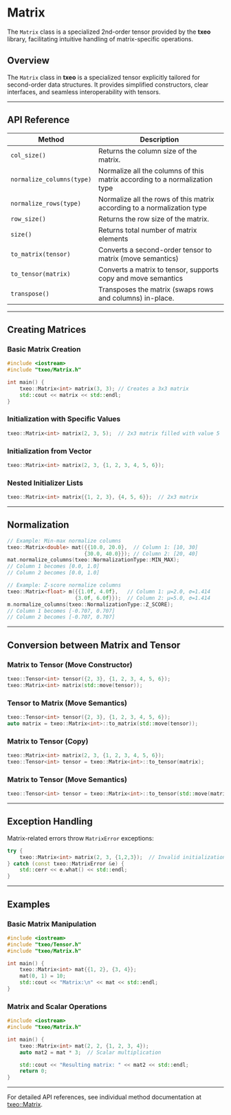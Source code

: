 # Matrix

The `Matrix` class is a specialized 2nd-order tensor provided by the **txeo** library, facilitating intuitive handling of matrix-specific operations.

## Overview

The `Matrix` class in **txeo** is a specialized tensor explicitly tailored for second-order data structures. It provides simplified constructors, clear interfaces, and seamless interoperability with tensors.

---

## API Reference

| Method                   | Description                                                |
|---------------------------|-------------------------------------------------------------|
| `col_size()` | Returns the column size of the matrix. |
| `normalize_columns(type)` | Normalize all the columns of this matrix according to a normalization type |
| `normalize_rows(type)` | Normalize all the rows of this matrix according to a normalization type |
| `row_size()` | Returns the row size of the matrix. |
| `size()`                  | Returns total number of matrix elements                      |
| `to_matrix(tensor)`   | Converts a second-order tensor to matrix (move semantics)  |
| `to_tensor(matrix)`  | Converts a matrix to tensor, supports copy and move semantics |
| `transpose()` | Transposes the matrix (swaps rows and columns) in-place. |

---

## Creating Matrices

### Basic Matrix Creation

```cpp
#include <iostream>
#include "txeo/Matrix.h"

int main() {
    txeo::Matrix<int> matrix(3, 3); // Creates a 3x3 matrix
    std::cout << matrix << std::endl;
}
```

### Initialization with Specific Values

```cpp
txeo::Matrix<int> matrix(2, 3, 5);  // 2x3 matrix filled with value 5
```

### Initialization from Vector

```cpp
txeo::Matrix<int> matrix(2, 3, {1, 2, 3, 4, 5, 6});
```

### Nested Initializer Lists

```cpp
txeo::Matrix<int> matrix{{1, 2, 3}, {4, 5, 6}};  // 2x3 matrix
```

---

## Normalization

```cpp
// Example: Min-max normalize columns
txeo::Matrix<double> mat({{10.0, 20.0},  // Column 1: [10, 30]
                         {30.0, 40.0}}); // Column 2: [20, 40]
mat.normalize_columns(txeo::NormalizationType::MIN_MAX);
// Column 1 becomes [0.0, 1.0]
// Column 2 becomes [0.0, 1.0]

// Example: Z-score normalize columns
txeo::Matrix<float> m({{1.0f, 4.0f},   // Column 1: μ=2.0, σ=1.414
                      {3.0f, 6.0f}});  // Column 2: μ=5.0, σ=1.414
m.normalize_columns(txeo::NormalizationType::Z_SCORE);
// Column 1 becomes [-0.707, 0.707]
// Column 2 becomes [-0.707, 0.707]
```

---

## Conversion between Matrix and Tensor

### Matrix to Tensor (Move Constructor)

```cpp
txeo::Tensor<int> tensor({2, 3}, {1, 2, 3, 4, 5, 6});
txeo::Matrix<int> matrix(std::move(tensor));
```

### Tensor to Matrix (Move Semantics)

```cpp
txeo::Tensor<int> tensor({2, 3}, {1, 2, 3, 4, 5, 6});
auto matrix = txeo::Matrix<int>::to_matrix(std::move(tensor));
```

### Matrix to Tensor (Copy)

```cpp
txeo::Matrix<int> matrix(2, 3, {1, 2, 3, 4, 5, 6});
txeo::Tensor<int> tensor = txeo::Matrix<int>::to_tensor(matrix);
```

### Matrix to Tensor (Move Semantics)

```cpp
txeo::Tensor<int> tensor = txeo::Matrix<int>::to_tensor(std::move(matrix));
```

---

## Exception Handling

Matrix-related errors throw `MatrixError` exceptions:

```cpp
try {
    txeo::Matrix<int> matrix(2, 3, {1,2,3});  // Invalid initialization
} catch (const txeo::MatrixError &e) {
    std::cerr << e.what() << std::endl;
}
```

---

## Examples

### Basic Matrix Manipulation

```cpp
#include <iostream>
#include "txeo/Tensor.h"
#include "txeo/Matrix.h"

int main() {
    txeo::Matrix<int> mat{{1, 2}, {3, 4}};
    mat(0, 1) = 10;
    std::cout << "Matrix:\n" << mat << std::endl;
}
```

### Matrix and Scalar Operations

```cpp
#include <iostream>
#include "txeo/Matrix.h"

int main() {
    txeo::Matrix<int> mat(2, 2, {1, 2, 3, 4});
    auto mat2 = mat * 3;  // Scalar multiplication

    std::cout << "Resulting matrix: " << mat2 << std::endl;
    return 0;
}
```

---

For detailed API references, see individual method documentation at [txeo::Matrix](https://txeo-doc.netlify.app/classtxeo_1_1_matrix.html).
